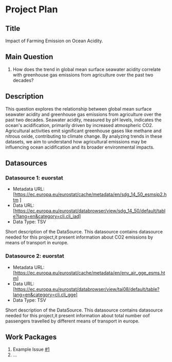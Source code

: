 # Project Plan

## Title
<!-- Give your project a short title. -->
Impact of Farming Emission on Ocean Acidity.

## Main Question

<!-- Think about one main question you want to answer based on the data. -->
1. How does the trend in global mean surface seawater acidity correlate with greenhouse gas emissions from agriculture over the past two decades?

## Description

<!-- Describe your data science project in max. 200 words. Consider writing about why and how you attempt it. -->
This question explores the relationship between global mean surface seawater acidity and greenhouse gas emissions from agriculture over the past two decades. Seawater acidity, measured by pH levels, indicates the ocean's acidification, primarily driven by increased atmospheric CO2. Agricultural activities emit significant greenhouse gases like methane and nitrous oxide, contributing to climate change. By analyzing trends in these datasets, we aim to understand how agricultural emissions may be influencing ocean acidification and its broader environmental impacts. 

## Datasources

<!-- Describe each datasources you plan to use in a section. Use the prefic "DatasourceX" where X is the id of the datasource. -->

### Datasource 1: euorstat
* Metadata URL: [https://ec.europa.eu/eurostat/cache/metadata/en/sdg_14_50_esmsip2.htm  ]
* Data URL: [https://ec.europa.eu/eurostat/databrowser/view/sdg_14_50/default/table?lang=en&category=cli.cli_iad]
* Data Type: TSV

Short description of the DataSource.
This datasource contains datasource needed for this project,it present information about CO2 emissions by means of transport in europe.

### Datasource 2: euorstat
* Metadata URL: [https://ec.europa.eu/eurostat/cache/metadata/en/env_air_gge_esms.htm]
* Data URL: [https://ec.europa.eu/eurostat/databrowser/view/tai08/default/table?lang=en&category=cli.cli_gge]
* Data Type: TSV

Short description of the DataSource.
This datasource contains datasource needed for this project,it present information about total number oof passengers travelled by different means of transport in europe.

## Work Packages

<!-- List of work packages ordered sequentially, each pointing to an issue with more details. -->

1. Example Issue [#1][i1]
2. ...

[i1]: https://github.com/jvalue/made-template/issues/1
